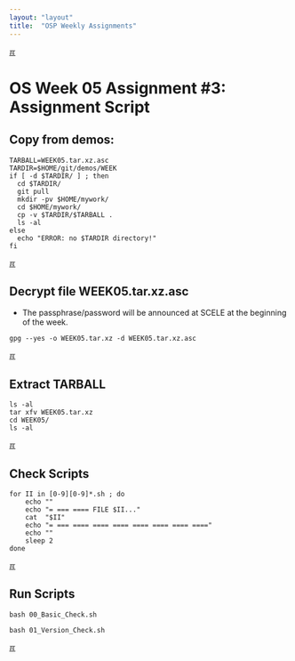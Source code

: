 ```yaml
---
layout: "layout"
title:  "OSP Weekly Assignments"
---
```


[&#x213C;](#idxXXX)<br id="idx000">
# OS Week 05 Assignment #3: Assignment Script

## Copy from demos:
```
TARBALL=WEEK05.tar.xz.asc
TARDIR=$HOME/git/demos/WEEK
if [ -d $TARDIR/ ] ; then
  cd $TARDIR/
  git pull
  mkdir -pv $HOME/mywork/
  cd $HOME/mywork/
  cp -v $TARDIR/$TARBALL .
  ls -al
else
  echo "ERROR: no $TARDIR directory!"
fi

```

[&#x213C;](#idxXXX)<br id="idx001">

## Decrypt file WEEK05.tar.xz.asc

* The passphrase/password will be announced at SCELE at the beginning of the week.

```
gpg --yes -o WEEK05.tar.xz -d WEEK05.tar.xz.asc

```

[&#x213C;](#)<br id="idx002">
## Extract TARBALL
```
ls -al
tar xfv WEEK05.tar.xz
cd WEEK05/
ls -al

```

[&#x213C;](#)<br id="idx003">
## Check Scripts
```
for II in [0-9][0-9]*.sh ; do
    echo ""
    echo "= === ==== FILE $II..."
    cat  "$II"
    echo "= === ==== ==== ==== ==== ==== ==== ===="
    echo ""
    sleep 2
done

```

[&#x213C;](#)<br id="idx004">
## Run Scripts
```
bash 00_Basic_Check.sh

bash 01_Version_Check.sh

```

[&#x213C;](#)<br id="idxXXX">
<br>

